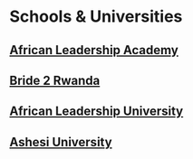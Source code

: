 # Schools & Universities

## [African Leadership Academy](http://www.africanleadershipacademy.org/fr/)

## [Bride 2 Rwanda](https://www.bridge2rwanda.org/)

## [African Leadership University](https://www.alueducation.com/)

## [Ashesi University](http://www.ashesi.edu.gh/)

